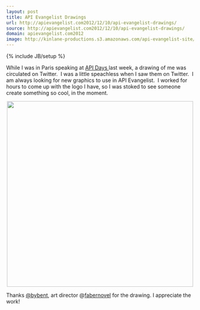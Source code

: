 ```yaml
---
layout: post
title: API Evangelist Drawings
url: http://apievangelist.com2012/12/10/api-evangelist-drawings/
source: http://apievangelist.com2012/12/10/api-evangelist-drawings/
domain: apievangelist.com2012
image: http://kinlane-productions.s3.amazonaws.com/api-evangelist-site/blog/kin-lane-drawing.jpg
---
```

{% include JB/setup %}
<p>While I was in Paris speaking at <a title="API Days" href="http://apidays.io" target="_blank">API Days </a>last week, a drawing of me was circulated on Twitter. &nbsp;I was a little speachless when I saw them on Twitter. &nbsp;I am always looking for new graphics to use in API Evangelist. &nbsp;I worked for hours to come up with the logo I have, so I was stoked to see someone create something so cool, in the moment.</p>
<p><img style="display: block; margin-left: auto; margin-right: auto;" src="https://s3.amazonaws.com/kinlane-productions/api-evangelist/kin-lane-drawing.jpg" alt="" width="500" /></p>
<p>Thanks&nbsp;<a href="https://twitter.com/bybent" target="_blank">@bybent</a>, art director @<a href="https://twitter.com/fabernovel" target="_blank">fabernovel</a> for the drawing. I appreciate the work!</p>
